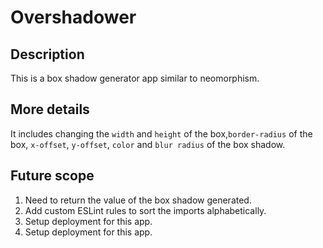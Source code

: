 # Overshadower

## Description

This is a box shadow generator app similar to neomorphism.

## More details

It includes changing the `width` and `height` of the box,`border-radius` of the box, `x-offset`, `y-offset`, `color` and `blur radius` of the box shadow.

## Future scope

1. Need to return the value of the box shadow generated.
2. Add custom ESLint rules to sort the imports alphabetically.
3. Setup deployment for this app.
4. Setup deployment for this app.
